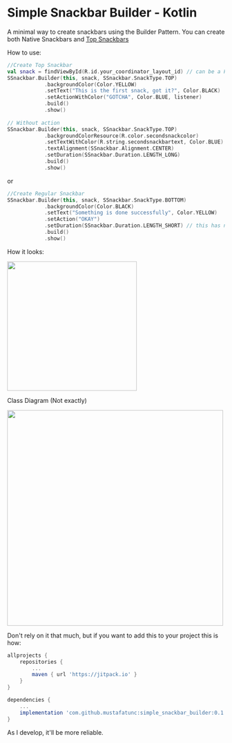 # Simple Snackbar Builder - Kotlin
A minimal way to create snackbars using the Builder Pattern. 
You can create both Native Snackbars and [Top Snackbars](https://github.com/AndreiD/TSnackBar) 

How to use:

```kotlin
//Create Top Snackbar
val snack = findViewById(R.id.your_coordinator_layout_id) // can be a Frame Layout too
SSnackbar.Builder(this, snack, SSnackbar.SnackType.TOP)
            .backgroundColor(Color.YELLOW)
            .setText("This is the first snack, got it?", Color.BLACK)
            .setActionWithColor("GOTCHA", Color.BLUE, listener)
            .build()
            .show()
            
// Without action
SSnackbar.Builder(this, snack, SSnackbar.SnackType.TOP)
            .backgroundColorResource(R.color.secondsnackcolor)
            .setTextWithColor(R.string.secondsnackbartext, Color.BLUE)
            .textAlignment(SSnackbar.Alignment.CENTER)
            .setDuration(SSnackbar.Duration.LENGTH_LONG)
            .build()
            .show()
```

or

```kotlin
//Create Regular Snackbar
SSnackbar.Builder(this, snack, SSnackbar.SnackType.BOTTOM)
            .backgroundColor(Color.BLACK)
            .setText("Something is done successfully", Color.YELLOW)
            .setAction("OKAY")
            .setDuration(SSnackbar.Duration.LENGTH_SHORT) // this has no effect
            .build()
            .show()
```

How it looks:
<p/>
<img src="https://github.com/mustafatunc/simple_flexible_snackbar_builder/blob/master/app/snackbars_gif.gif" width="300">

<p/>
<p/>

Class Diagram (Not exactly)
<p/>
<img src="https://github.com/mustafatunc/simple_flexible_snackbar_builder/blob/master/app/snackclass.jpg" width="500">
<p/>
<p/>

Don't rely on it that much, but if you want to add this to your project this is how:

```gradle
allprojects {
    repositories {
        ...
        maven { url 'https://jitpack.io' }
    }
}

dependencies {
    ...
    implementation 'com.github.mustafatunc:simple_snackbar_builder:0.1.0'
}
```

As I develop, it'll be more reliable.

